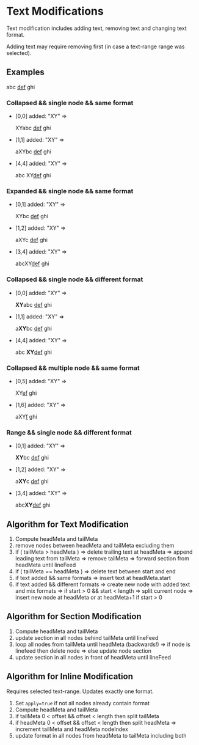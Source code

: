 # Text Modifications

Text modification includes adding text, removing text and changing text format.

Adding text may require removing first (in case a text-range range was selected).


## Examples

<p>abc <u>def</u> ghi</p>

### Collapsed && single node && same format

* [0,0] added: "XY" => <p>XYabc <u>def</u> ghi</p>
* [1,1] added: "XY" => <p>aXYbc <u>def</u> ghi</p>
* [4,4] added: "XY" => <p>abc XY<u>def</u> ghi</p>

### Expanded && single node && same format

* [0,1] added: "XY" => <p>XYbc <u>def</u> ghi</p>
* [1,2] added: "XY" => <p>aXYc <u>def</u> ghi</p>
* [3,4] added: "XY" => <p>abcXY<u>def</u> ghi</p>

### Collapsed && single node && different format

* [0,0] added: "XY" => <p><b>XY</b>abc <u>def</u> ghi</p>
* [1,1] added: "XY" => <p>a<b>XY</b>bc <u>def</u> ghi</p>
* [4,4] added: "XY" => <p>abc <b>XY</b><u>def</u> ghi</p>

### Collapsed && multiple node && same format

* [0,5] added: "XY" => <p>XY<u>ef</u> ghi</p>
* [1,6] added: "XY" => <p>aXY<u>f</u> ghi</p>

### Range && single node && different format

* [0,1] added: "XY" => <p><b>XY</b>bc <u>def</u> ghi</p>
* [1,2] added: "XY" => <p>a<b>XY</b>c <u>def</u> ghi</p>
* [3,4] added: "XY" => <p>abc<b>XY</b><u>def</u> ghi</p>


## Algorithm for Text Modification

1. Compute headMeta and tailMeta
2. remove nodes between headMeta and tailMeta excluding them
3. if ( tailMeta > headMeta )
   => delete trailing text at headMeta
   => append leading text from tailMeta
   => remove tailMeta
   => forward section from headMeta until lineFeed
4. if ( tailMeta == headMeta ) => delete text between start and end
5. if text added && same formats => insert text at headMeta.start
6. if text added && different formats
    => create new node with added text and mix formats
    => if start > 0 && start < length => split current node
    => insert new node at headMeta or at headMeta+1 if start > 0

## Algorithm for Section Modification

1. Compute headMeta and tailMeta
2. update section in all nodes behind tailMeta until lineFeed
2. loop all nodes from tailMeta until headMeta (backwards!)
   => if node is linefeed then delete node
   => else update node section
3. update section in all nodes in front of headMeta until lineFeed

## Algorithm for Inline Modification

Requires selected text-range.
Updates exactly one format.

1. Set `apply=true` if not all nodes already contain format
2. Compute headMeta and tailMeta
3. if tailMeta 0 < offset && offset < length then split tailMeta
4. if headMeta 0 < offset && offset < length then split headMeta
   => increment tailMeta and headMeta nodeIndex
5. update format in all nodes from headMeta to tailMeta including both
